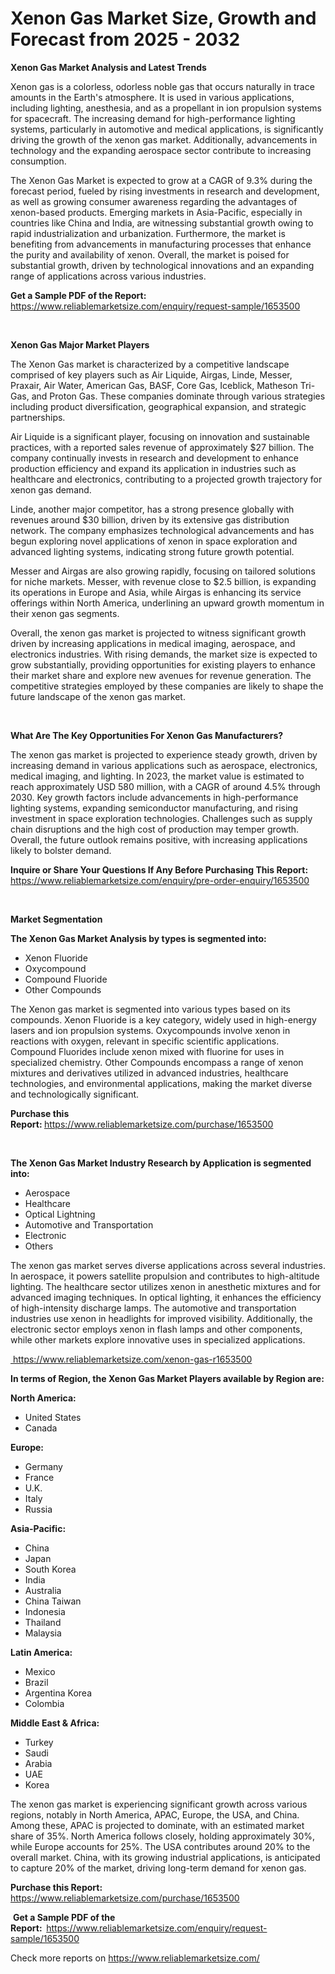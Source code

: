 <p><h1>Xenon Gas Market Size, Growth and Forecast from 2025 - 2032</h1></p><p><strong>Xenon Gas Market Analysis and Latest Trends</strong></p>
<p><p>Xenon gas is a colorless, odorless noble gas that occurs naturally in trace amounts in the Earth's atmosphere. It is used in various applications, including lighting, anesthesia, and as a propellant in ion propulsion systems for spacecraft. The increasing demand for high-performance lighting systems, particularly in automotive and medical applications, is significantly driving the growth of the xenon gas market. Additionally, advancements in technology and the expanding aerospace sector contribute to increasing consumption. </p><p>The Xenon Gas Market is expected to grow at a CAGR of 9.3% during the forecast period, fueled by rising investments in research and development, as well as growing consumer awareness regarding the advantages of xenon-based products. Emerging markets in Asia-Pacific, especially in countries like China and India, are witnessing substantial growth owing to rapid industrialization and urbanization. Furthermore, the market is benefiting from advancements in manufacturing processes that enhance the purity and availability of xenon. Overall, the market is poised for substantial growth, driven by technological innovations and an expanding range of applications across various industries.</p></p>
<p><strong>Get a Sample PDF of the Report:&nbsp;</strong> <a href="https://www.reliablemarketsize.com/enquiry/request-sample/1653500?utm_campaign=2783&utm_medium=2&utm_source=Github&utm_content=ia&utm_term=05032025&utm_id=xenon-gas">https://www.reliablemarketsize.com/enquiry/request-sample/1653500</a></p>
<p>&nbsp;</p>
<p><strong>Xenon Gas Major Market Players</strong></p>
<p><p>The Xenon Gas market is characterized by a competitive landscape comprised of key players such as Air Liquide, Airgas, Linde, Messer, Praxair, Air Water, American Gas, BASF, Core Gas, Iceblick, Matheson Tri-Gas, and Proton Gas. These companies dominate through various strategies including product diversification, geographical expansion, and strategic partnerships.</p><p>Air Liquide is a significant player, focusing on innovation and sustainable practices, with a reported sales revenue of approximately $27 billion. The company continually invests in research and development to enhance production efficiency and expand its application in industries such as healthcare and electronics, contributing to a projected growth trajectory for xenon gas demand.</p><p>Linde, another major competitor, has a strong presence globally with revenues around $30 billion, driven by its extensive gas distribution network. The company emphasizes technological advancements and has begun exploring novel applications of xenon in space exploration and advanced lighting systems, indicating strong future growth potential.</p><p>Messer and Airgas are also growing rapidly, focusing on tailored solutions for niche markets. Messer, with revenue close to $2.5 billion, is expanding its operations in Europe and Asia, while Airgas is enhancing its service offerings within North America, underlining an upward growth momentum in their xenon gas segments.</p><p>Overall, the xenon gas market is projected to witness significant growth driven by increasing applications in medical imaging, aerospace, and electronics industries. With rising demands, the market size is expected to grow substantially, providing opportunities for existing players to enhance their market share and explore new avenues for revenue generation. The competitive strategies employed by these companies are likely to shape the future landscape of the xenon gas market.</p></p>
<p>&nbsp;</p>
<p><strong>What Are The Key Opportunities For Xenon Gas Manufacturers?</strong></p>
<p><p>The xenon gas market is projected to experience steady growth, driven by increasing demand in various applications such as aerospace, electronics, medical imaging, and lighting. In 2023, the market value is estimated to reach approximately USD 580 million, with a CAGR of around 4.5% through 2030. Key growth factors include advancements in high-performance lighting systems, expanding semiconductor manufacturing, and rising investment in space exploration technologies. Challenges such as supply chain disruptions and the high cost of production may temper growth. Overall, the future outlook remains positive, with increasing applications likely to bolster demand.</p></p>
<p><strong>Inquire or Share Your Questions If Any Before Purchasing This Report:</strong> <a href="https://www.reliablemarketsize.com/enquiry/pre-order-enquiry/1653500?utm_campaign=2783&utm_medium=2&utm_source=Github&utm_content=ia&utm_term=05032025&utm_id=xenon-gas">https://www.reliablemarketsize.com/enquiry/pre-order-enquiry/1653500</a></p>
<p>&nbsp;</p>
<p><strong>Market Segmentation</strong></p>
<p><strong>The Xenon Gas Market Analysis by types is segmented into:</strong></p>
<p><ul><li>Xenon Fluoride</li><li>Oxycompound</li><li>Compound Fluoride</li><li>Other Compounds</li></ul></p>
<p><p>The Xenon gas market is segmented into various types based on its compounds. Xenon Fluoride is a key category, widely used in high-energy lasers and ion propulsion systems. Oxycompounds involve xenon in reactions with oxygen, relevant in specific scientific applications. Compound Fluorides include xenon mixed with fluorine for uses in specialized chemistry. Other Compounds encompass a range of xenon mixtures and derivatives utilized in advanced industries, healthcare technologies, and environmental applications, making the market diverse and technologically significant.</p></p>
<p><strong>Purchase this Report:&nbsp;</strong><a href="https://www.reliablemarketsize.com/purchase/1653500?utm_campaign=2783&utm_medium=2&utm_source=Github&utm_content=ia&utm_term=05032025&utm_id=xenon-gas">https://www.reliablemarketsize.com/purchase/1653500</a></p>
<p>&nbsp;</p>
<p><strong>The Xenon Gas Market Industry Research by Application is segmented into:</strong></p>
<p><ul><li>Aerospace</li><li>Healthcare</li><li>Optical Lightning</li><li>Automotive and Transportation</li><li>Electronic</li><li>Others</li></ul></p>
<p><p>The xenon gas market serves diverse applications across several industries. In aerospace, it powers satellite propulsion and contributes to high-altitude lighting. The healthcare sector utilizes xenon in anesthetic mixtures and for advanced imaging techniques. In optical lighting, it enhances the efficiency of high-intensity discharge lamps. The automotive and transportation industries use xenon in headlights for improved visibility. Additionally, the electronic sector employs xenon in flash lamps and other components, while other markets explore innovative uses in specialized applications.</p></p>
<p><a href="https://www.reliablemarketsize.com/xenon-gas-r1653500?utm_campaign=2783&utm_medium=2&utm_source=Github&utm_content=ia&utm_term=05032025&utm_id=xenon-gas">&nbsp;https://www.reliablemarketsize.com/xenon-gas-r1653500</a></p>
<p><strong>In terms of Region, the Xenon Gas Market Players available by Region are:</strong></p>
<p>
    <p> <strong> North America: </strong>
        <ul>
            <li>United States</li>
            <li>Canada</li>
        </ul>
        </p> 
    <p> <strong> Europe: </strong>
        <ul>
            <li>Germany</li>
            <li>France</li>
            <li>U.K.</li>
            <li>Italy</li>
            <li>Russia</li>
        </ul>
        </p> 
    <p> <strong> Asia-Pacific: </strong>
        <ul>
            <li>China</li>
            <li>Japan</li>
            <li>South Korea</li>
            <li>India</li>
            <li>Australia</li>
            <li>China Taiwan</li>
            <li>Indonesia</li>
            <li>Thailand</li>
            <li>Malaysia</li>
        </ul>
        </p> 
    <p> <strong> Latin America: </strong>
        <ul>
            <li>Mexico</li>
            <li>Brazil</li>
            <li>Argentina Korea</li>
            <li>Colombia</li>
        </ul>
        </p> 
    <p> <strong> Middle East & Africa: </strong>
        <ul>
            <li>Turkey</li>
            <li>Saudi</li>
            <li>Arabia</li>
            <li>UAE</li>
            <li>Korea</li>
        </ul>
    </p>
    </p>
<p><p>The xenon gas market is experiencing significant growth across various regions, notably in North America, APAC, Europe, the USA, and China. Among these, APAC is projected to dominate, with an estimated market share of 35%. North America follows closely, holding approximately 30%, while Europe accounts for 25%. The USA contributes around 20% to the overall market. China, with its growing industrial applications, is anticipated to capture 20% of the market, driving long-term demand for xenon gas.</p></p>
<p><strong>Purchase this Report: </strong><a href="https://www.reliablemarketsize.com/purchase/1653500?utm_campaign=2783&utm_medium=2&utm_source=Github&utm_content=ia&utm_term=05032025&utm_id=xenon-gas">https://www.reliablemarketsize.com/purchase/1653500</a></p>
<p>&nbsp;<strong>Get a Sample PDF of the Report:&nbsp;&nbsp;</strong><a href="https://www.reliablemarketsize.com/enquiry/request-sample/1653500?utm_campaign=2783&utm_medium=2&utm_source=Github&utm_content=ia&utm_term=05032025&utm_id=xenon-gas">https://www.reliablemarketsize.com/enquiry/request-sample/1653500</a></p>
<p><strong></strong></p>
<p>Check more reports on <a href="https://www.reliablemarketsize.com/?utm_campaign=2783&utm_medium=2&utm_source=Github&utm_content=ia&utm_term=05032025&utm_id=xenon-gas">https://www.reliablemarketsize.com/</a></p>